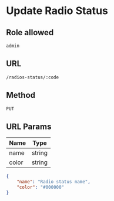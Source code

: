 # Update Radio Status

## Role allowed
`admin`

## URL
`/radios-status/:code`

## Method
`PUT`

## URL Params
| Name | Type |
| --- | --- |
| name | string |
| color | string |

```json
{
    "name": "Radio status name",
    "color": "#000000"
}
```
